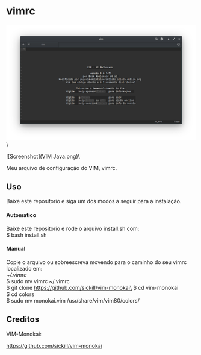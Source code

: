# vimrc

![Screenshot](Vim.png)\

![Screenshot](VIM Java.png)\

Meu arquivo de configuração do VIM, vimrc.

## Uso

Baixe este repositorio e siga um dos modos a seguir para a instalação.


#### Automatico

Baixe este repositorio e rode o arquivo install.sh com:\
$ bash install.sh

#### Manual

Copie o arquivo ou sobreescreva movendo para o caminho do seu vimrc localizado em:\
*~/.vimrc*\
$ sudo mv vimrc ~/.vimrc\
$ git clone https://github.com/sickill/vim-monokai\
$ cd vim-monokai\
$ cd colors\
$ sudo mv monokai.vim /usr/share/vim/vim80/colors/

## Creditos

VIM-Monokai:

https://github.com/sickill/vim-monokai
